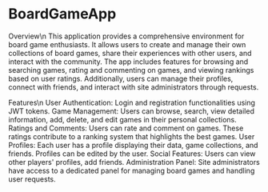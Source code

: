 # BoardGameApp
Overview\n
This application provides a comprehensive environment for board game enthusiasts. It allows users to create and manage their own collections of board games, share their experiences with other users, and interact with the community. The app includes features for browsing and searching games, rating and commenting on games, and viewing rankings based on user ratings. Additionally, users can manage their profiles, connect with friends, and interact with site administrators through requests.

Features\n
User Authentication: Login and registration functionalities using JWT tokens.
Game Management: Users can browse, search, view detailed information, add, delete, and edit games in their personal collections.
Ratings and Comments: Users can rate and comment on games. These ratings contribute to a ranking system that highlights the best games.
User Profiles: Each user has a profile displaying their data, game collections, and friends. Profiles can be edited by the user.
Social Features: Users can view other players' profiles, add friends.
Administration Panel: Site administrators have access to a dedicated panel for managing board games and handling user requests.

